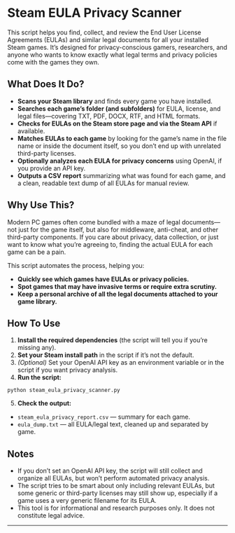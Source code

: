 # Steam EULA Privacy Scanner

This script helps you find, collect, and review the End User License Agreements (EULAs) and similar legal documents for all your installed Steam games. It’s designed for privacy-conscious gamers, researchers, and anyone who wants to know exactly what legal terms and privacy policies come with the games they own.

## What Does It Do?

- **Scans your Steam library** and finds every game you have installed.
- **Searches each game’s folder (and subfolders)** for EULA, license, and legal files—covering TXT, PDF, DOCX, RTF, and HTML formats.
- **Checks for EULAs on the Steam store page and via the Steam API** if available.
- **Matches EULAs to each game** by looking for the game’s name in the file name or inside the document itself, so you don’t end up with unrelated third-party licenses.
- **Optionally analyzes each EULA for privacy concerns** using OpenAI, if you provide an API key.
- **Outputs a CSV report** summarizing what was found for each game, and a clean, readable text dump of all EULAs for manual review.

## Why Use This?

Modern PC games often come bundled with a maze of legal documents—not just for the game itself, but also for middleware, anti-cheat, and other third-party components. If you care about privacy, data collection, or just want to know what you’re agreeing to, finding the actual EULA for each game can be a pain.

This script automates the process, helping you:

- **Quickly see which games have EULAs or privacy policies.**
- **Spot games that may have invasive terms or require extra scrutiny.**
- **Keep a personal archive of all the legal documents attached to your game library.**

## How To Use

1. **Install the required dependencies** (the script will tell you if you’re missing any).
2. **Set your Steam install path** in the script if it’s not the default.
3. *(Optional)* Set your OpenAI API key as an environment variable or in the script if you want privacy analysis.
4. **Run the script:**  
```
python steam_eula_privacy_scanner.py
```
5. **Check the output:**
- `steam_eula_privacy_report.csv` — summary for each game.
- `eula_dump.txt` — all EULA/legal text, cleaned up and separated by game.

## Notes

- If you don’t set an OpenAI API key, the script will still collect and organize all EULAs, but won’t perform automated privacy analysis.
- The script tries to be smart about only including relevant EULAs, but some generic or third-party licenses may still show up, especially if a game uses a very generic filename for its EULA.
- This tool is for informational and research purposes only. It does not constitute legal advice.

---
